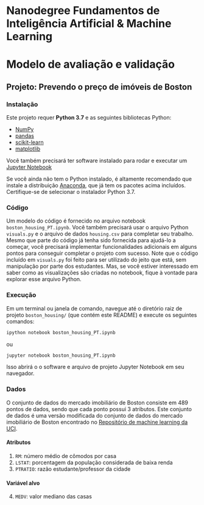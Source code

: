 # Nanodegree Fundamentos de Inteligência Artificial & Machine Learning
# Modelo de avaliação e validação
## Projeto: Prevendo o preço de imóveis de Boston

### Instalação

Este projeto requer **Python 3.7**  e as seguintes bibliotecas Python:

- [NumPy](http://www.numpy.org/)
- [pandas](http://pandas.pydata.org/)
- [scikit-learn](http://scikit-learn.org/stable/)
- [matplotlib](http://matplotlib.org/)

Você também precisará ter software instalado para rodar e executar um [Jupyter Notebook](http://ipython.org/notebook.html)

Se você ainda não tem o Python instalado, é altamente recomendado que instale a distribuição [Anaconda](http://continuum.io/downloads), que já tem os pacotes acima incluídos. Certifique-se de selecionar o instalador Python 3.7.

### Código

Um modelo do código é fornecido no arquivo notebook `boston_housing_PT.ipynb`. Você também precisará usar o arquivo Python `visuals.py` e o arquivo de dados `housing.csv` para completar seu trabalho. Mesmo que parte do código já tenha sido fornecida para ajudá-lo a começar, você precisará implementar funcionalidades adicionais em alguns pontos para conseguir completar o projeto com sucesso. Note que o código incluído em `visuals.py` foi feito para ser utilizado do jeito que está, sem manipulação por parte dos estudantes. Mas, se você estiver interessado em saber como as visualizações são criadas no notebook, fique à vontade para explorar esse arquivo Python.

### Execução
Em um terminal ou janela de comando, navegue até o diretório raiz de projeto `boston_housing/` (que contém este README) e execute os seguintes comandos:

```bash
ipython notebook boston_housing_PT.ipynb
```  
ou
```bash
jupyter notebook boston_housing_PT.ipynb
```

Isso abrirá o o software e arquivo de projeto Jupyter Notebook em seu navegador.

### Dados
O conjunto de dados do mercado imobiliário de Boston consiste em 489 pontos de dados, sendo que cada ponto possui 3 atributos. Este conjunto de dados é uma versão modificada do conjunto de dados do mercado imobiliário de Boston encontrado no [Repositório de machine learning da UCI](https://archive.ics.uci.edu/ml/datasets/Housing).

#### Atributos
1. `RM`: número médio de cômodos por casa
2. `LSTAT`: porcentagem da população considerada de baixa renda
3. `PTRATIO`: razão estudante/professor da cidade

#### Variável alvo
4. `MEDV`: valor mediano das casas
